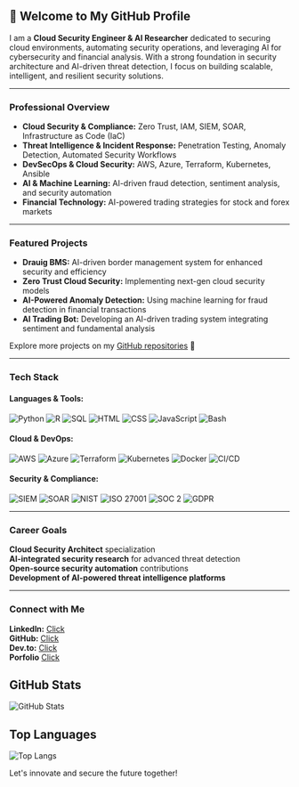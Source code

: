 ## 👋 Welcome to My GitHub Profile

I am a **Cloud Security Engineer & AI Researcher** dedicated to securing cloud environments, automating security operations, and leveraging AI for cybersecurity and financial analysis. With a strong foundation in security architecture and AI-driven threat detection, I focus on building scalable, intelligent, and resilient security solutions.

---

### Professional Overview
- **Cloud Security & Compliance:** Zero Trust, IAM, SIEM, SOAR, Infrastructure as Code (IaC)
- **Threat Intelligence & Incident Response:** Penetration Testing, Anomaly Detection, Automated Security Workflows
- **DevSecOps & Cloud Security:** AWS, Azure, Terraform, Kubernetes, Ansible
- **AI & Machine Learning:** AI-driven fraud detection, sentiment analysis, and security automation
- **Financial Technology:** AI-powered trading strategies for stock and forex markets

---

### Featured Projects
- **Drauig BMS:** AI-driven border management system for enhanced security and efficiency
- **Zero Trust Cloud Security:** Implementing next-gen cloud security models
- **AI-Powered Anomaly Detection:** Using machine learning for fraud detection in financial transactions
- **AI Trading Bot:** Developing an AI-driven trading system integrating sentiment and fundamental analysis

 Explore more projects on my [GitHub repositories](https://github.com/LeonardKachi?tab=repositories) 🔗

---

### Tech Stack
#### **Languages & Tools:**
![Python](https://img.shields.io/badge/Python-FFD43B?style=flat&logo=python&logoColor=blue)
![R](https://img.shields.io/badge/R-276DC3?style=flat&logo=r&logoColor=white)
![SQL](https://img.shields.io/badge/SQL-4479A1?style=flat&logo=postgresql&logoColor=white)
![HTML](https://img.shields.io/badge/HTML5-E34F26?style=flat&logo=html5&logoColor=white)
![CSS](https://img.shields.io/badge/CSS3-1572B6?style=flat&logo=css3&logoColor=white)
![JavaScript](https://img.shields.io/badge/JavaScript-F7DF1E?style=flat&logo=javascript&logoColor=black)
![Bash](https://img.shields.io/badge/Bash-4EAA25?style=flat&logo=gnu-bash&logoColor=white)



#### **Cloud & DevOps:**
![AWS](https://img.shields.io/badge/AWS-232F3E?style=flat&logo=amazon-aws&logoColor=white)
![Azure](https://img.shields.io/badge/Azure-0078D4?style=flat&logo=microsoft-azure&logoColor=white)
![Terraform](https://img.shields.io/badge/Terraform-623CE4?style=flat&logo=terraform&logoColor=white)
![Kubernetes](https://img.shields.io/badge/Kubernetes-326CE5?style=flat&logo=kubernetes&logoColor=white)
![Docker](https://img.shields.io/badge/Docker-2496ED?style=flat&logo=docker&logoColor=white)
![CI/CD](https://img.shields.io/badge/CI/CD-1E88E5?style=flat&logo=gitlab&logoColor=white)


#### **Security & Compliance:**
![SIEM](https://img.shields.io/badge/SIEM-FF6F00?style=flat)
![SOAR](https://img.shields.io/badge/SOAR-00BFFF?style=flat)
![NIST](https://img.shields.io/badge/NIST-2F3C7E?style=flat)
![ISO 27001](https://img.shields.io/badge/ISO%2027001-4B4B4B?style=flat)
![SOC 2](https://img.shields.io/badge/SOC%202-0078D4?style=flat)
![GDPR](https://img.shields.io/badge/GDPR-008ECC?style=flat)


---

### Career Goals
 **Cloud Security Architect** specialization  
 **AI-integrated security research** for advanced threat detection  
 **Open-source security automation** contributions  
 **Development of AI-powered threat intelligence platforms**  

---

### Connect with Me
 **LinkedIn:** [Click](https://www.linkedin.com/in/onyedikachi-obidiegwu-17068b238)  
 **GitHub:** [Click](https://github.com/LeonardKachi)  
 **Dev.to:** [Click](https://dev.to/leonardkachi)   
 **Porfolio** [Click](https://leonardkachi.github.io/Portfolio-website/)   

## GitHub Stats

![GitHub Stats](https://github-readme-stats.vercel.app/api?username=LeonardKachi&show_icons=true&theme=dark&count_private=true)

## Top Languages

![Top Langs](https://github-readme-stats.vercel.app/api/top-langs/?username=LeonardKachi&layout=compact&theme=dark)


Let's innovate and secure the future together!
